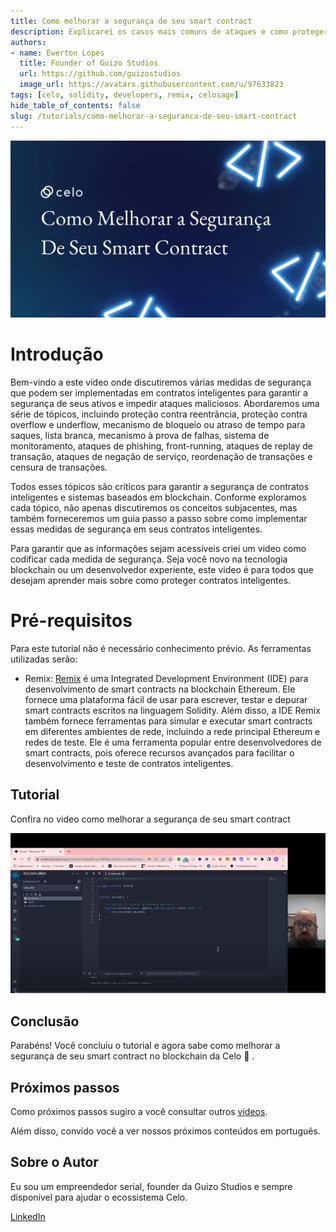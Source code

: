 ```yaml
---
title: Como melhorar a segurança de seu smart contract
description: Explicarei os casos mais comuns de ataques e como proteger seu smart contract contra eles
authors:
- name: Ewerton Lopes
  title: Founder of Guizo Studios
  url: https://github.com/guizostudios
  image_url: https://avatars.githubusercontent.com/u/97633823
tags: [celo, solidity, developers, remix, celosage]
hide_table_of_contents: false
slug: /tutorials/como-melhorar-a-seguranca-de-seu-smart-contract
---
```



![header](../../src/data-tutorials/showcase/intermediate/como-melhorar-a-seguranca-do-seu-smart-contract.png)

# Introdução

Bem-vindo a este video onde discutiremos várias medidas de segurança que podem ser implementadas em contratos inteligentes para garantir a segurança de seus ativos e impedir ataques maliciosos. Abordaremos uma série de tópicos, incluindo proteção contra reentrância, proteção contra overflow e underflow, mecanismo de bloqueio ou atraso de tempo para saques, lista branca, mecanismo à prova de falhas, sistema de monitoramento, ataques de phishing, front-running, ataques de replay de transação, ataques de negação de serviço, reordenação de transações e censura de transações.

Todos esses tópicos são críticos para garantir a segurança de contratos inteligentes e sistemas baseados em blockchain. Conforme exploramos cada tópico, não apenas discutiremos os conceitos subjacentes, mas também forneceremos um guia passo a passo sobre como implementar essas medidas de segurança em seus contratos inteligentes.

Para garantir que as informações sejam acessíveis criei um video como codificar cada medida de segurança. Seja você novo na tecnologia blockchain ou um desenvolvedor experiente, este video é para todos que desejam aprender mais sobre como proteger contratos inteligentes.


# Pré-requisitos

Para este tutorial não é necessário conhecimento prévio. As ferramentas utilizadas serão:

- Remix: [Remix](https://remix.ethereum.org/) é uma Integrated Development Environment (IDE) para desenvolvimento de smart contracts na blockchain Ethereum. Ele fornece uma plataforma fácil de usar para escrever, testar e depurar smart contracts escritos na linguagem Solidity. Além disso, a IDE Remix também fornece ferramentas para simular e executar smart contracts em diferentes ambientes de rede, incluindo a rede principal Ethereum e redes de teste. Ele é uma ferramenta popular entre desenvolvedores de smart contracts, pois oferece recursos avançados para facilitar o desenvolvimento e teste de contratos inteligentes.



## Tutorial

Confira no video como melhorar a segurança de seu smart contract

[![Como melhorar a segurança de seu smart contract](../../src/data-tutorials/showcase/intermediate/como-melhorar-a-seguranca-video.jpg)](https://youtu.be/QmcqUIdHRfk)

## Conclusão

Parabéns! Você concluiu o tutorial e agora sabe como melhorar a segurança de seu smart contract no blockchain da Celo 🎉 .

## Próximos passos

Como próximos passos sugiro a você consultar outros [videos](https://docs.celo.org/tutorials?tags=video).

Além disso, convido você a ver nossos próximos conteúdos em português.

## Sobre o Autor

Eu sou um empreendedor serial, founder da Guizo Studios e sempre disponível para ajudar o ecossistema Celo.

[LinkedIn](https://www.linkedin.com/in/ewertonlopes/)
